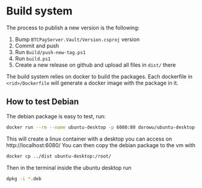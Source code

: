 # Build system

The process to publish a new version is the following:
1. Bump `BTCPayServer.Vault/Version.csproj` version
2. Commit and push
3. Run `Build/push-new-tag.ps1`
4. Run `build.ps1`
5. Create a new release on github and upload all files in `dist/` there

The build system relies on docker to build the packages. 
Each dockerfile in `<rid>/Dockerfile` will generate a docker image with the package in it.

## How to test Debian

The debian package is easy to test, run:

```bash
docker run --rm --name ubuntu-desktop -p 6080:80 dorowu/ubuntu-desktop-lxde-vnc
```

This will create a linux container with a desktop you can access on http://localhost:6080/
You can then copy the debian package to the vm with

```bash
docker cp ../dist ubuntu-desktop:/root/
```

Then in the terminal inside the ubuntu desktop run

```bash
dpkg -i *.deb
```
